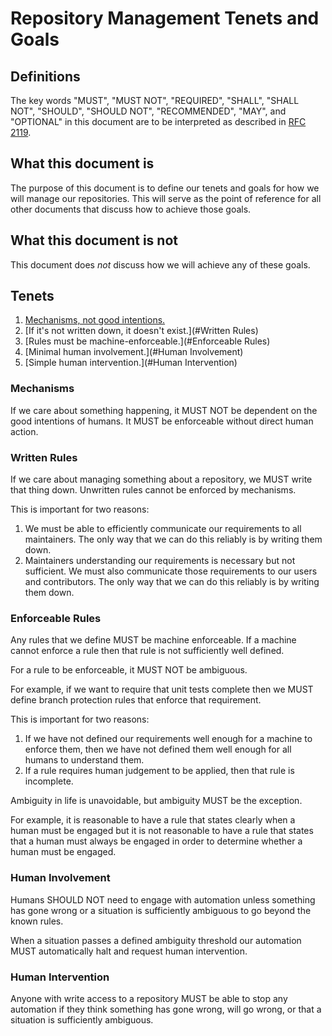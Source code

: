 # Repository Management Tenets and Goals

## Definitions

The key words "MUST", "MUST NOT", "REQUIRED", "SHALL", "SHALL
NOT", "SHOULD", "SHOULD NOT", "RECOMMENDED",  "MAY", and
"OPTIONAL" in this document are to be interpreted as described in
[RFC 2119](https://tools.ietf.org/html/rfc2119).

## What this document is

The purpose of this document is to define our tenets and goals
for how we will manage our repositories.
This will serve as the point of reference for all other documents
that discuss how to achieve those goals.

## What this document is not

This document does *not* discuss how we will achieve any of these goals.


## Tenets

1. [Mechanisms, not good intentions.](#Mechanisms)
1. [If it's not written down, it doesn't exist.](#Written Rules)
1. [Rules must be machine-enforceable.](#Enforceable Rules)
1. [Minimal human involvement.](#Human Involvement)
1. [Simple human intervention.](#Human Intervention)


### Mechanisms

If we care about something happening,
it MUST NOT be dependent on the good intentions of humans.
It MUST be enforceable without direct human action.

### Written Rules

If we care about managing something about a repository,
we MUST write that thing down.
Unwritten rules cannot be enforced by mechanisms.

This is important for two reasons:

1. We must be able to efficiently communicate our requirements to all maintainers.
    The only way that we can do this reliably is by writing them down.
1. Maintainers understanding our requirements is necessary but not sufficient.
    We must also communicate those requirements to our users and contributors.
    The only way that we can do this reliably is by writing them down.

### Enforceable Rules

Any rules that we define MUST be machine enforceable.
If a machine cannot enforce a rule then that rule is not sufficiently well defined.

For a rule to be enforceable, it MUST NOT be ambiguous.

For example, if we want to require that unit tests complete
then we MUST define branch protection rules that enforce that requirement.

This is important for two reasons:

1. If we have not defined our requirements well enough for a machine to enforce them,
    then we have not defined them well enough for all humans to understand them.
1. If a rule requires human judgement to be applied,
    then that rule is incomplete.

Ambiguity in life is unavoidable, but ambiguity MUST be the exception.

For example, it is reasonable to have a rule that states clearly when a human must be engaged
but it is not reasonable to have a rule that states that a human must always be engaged
in order to determine whether a human must be engaged.

### Human Involvement

Humans SHOULD NOT need to engage with automation unless something has gone wrong
or a situation is sufficiently ambiguous to go beyond the known rules.

When a situation passes a defined ambiguity threshold
our automation MUST automatically halt and request human intervention.

### Human Intervention

Anyone with write access to a repository MUST be able to stop any automation
if they think something has gone wrong, will go wrong,
or that a situation is sufficiently ambiguous.
